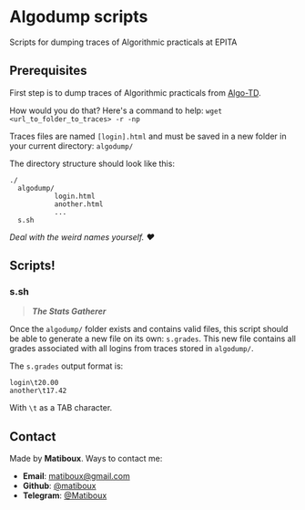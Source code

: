 # Algodump scripts

Scripts for dumping traces of Algorithmic practicals at EPITA

## Prerequisites

First step is to dump traces of Algorithmic practicals from [Algo-TD](https://algo-td.infoprepa.epita.fr/).

How would you do that? Here's a command to help: `wget <url_to_folder_to_traces> -r -np`

Traces files are named `[login].html` and must be saved in a new folder in your current directory: `algodump/`

The directory structure should look like this:
```
./
  algodump/
           login.html
           another.html
		   ...
  s.sh
```

_Deal with the weird names yourself. ❤_

## Scripts!

### s.sh

> ***The Stats Gatherer***

Once the `algodump/` folder exists and contains valid files, this script should be able to generate a new file on its own: `s.grades`. This new file contains all grades associated with all logins from traces stored in `algodump/`.

The `s.grades` output format is:
```
login\t20.00
another\t17.42
```
With `\t` as a TAB character.


## Contact

Made by **Matiboux**. Ways to contact me:
 - **Email**: [matiboux@gmail.com](mailto:matiboux@gmail.com)
 - **Github**: [@matiboux](https://github.com/matiboux)
 - **Telegram**: [@Matiboux](https://t.me/Matiboux)
